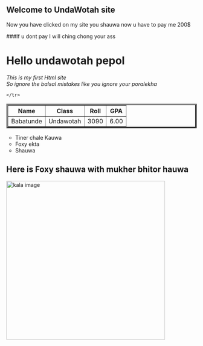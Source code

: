 ## Welcome to UndaWotah site

Now you have clicked on my site you shauwa now u have to pay me 200$

###If u dont pay I will ching chong your ass     
<!DOCTYPE html>
<html lang="en">
<head>
    <meta charset="UTF-8">
    <meta http-equiv="X-UA-Compatible" content="IE=edge">
    <meta name="viewport" content="width=device-width, initial-scale=1.0">
    <title>MY HTML SITE</title>
</head>
<body>
    <!-- Main Heading -->
    <h1>Hello undawotah pepol</h1>
    <p> <i>This is my first Html site <br> So ignore the balsal mistakes like you ignore your poralekha</i> </p>
<table width=100% border ="4">
    <tr width=100%>
        <th>Name</th>
        <th>Class</th>
        <th>Roll</th>
        <th>GPA</th>
    </tr>
    <tr>
<td>Babatunde</td>
<td>Undawotah</td>
<td>3090</td>
<td>6.00</td>

    </tr>
</table>

<ul type= "circle" >
    <li>Tiner chale Kauwa</li>
    <li>Foxy ekta</li>
    <li> Shauwa</li>
</ul>
<h2>Here is Foxy shauwa with mukher bhitor hauwa</h2>
<img src="kala.jpg" height="420" alt="kala image">
</body>
</html>
